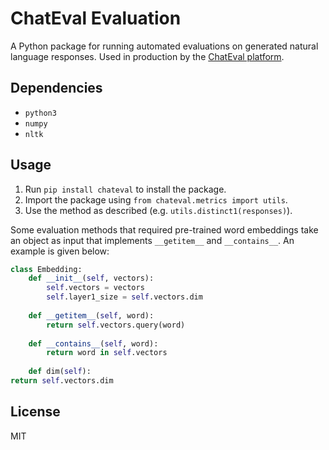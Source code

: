 # ChatEval Evaluation
A Python package for running automated evaluations on generated natural language responses. Used
in production by the [ChatEval platform](https://chateval.org).

## Dependencies
- `python3`
- `numpy`
- `nltk`

## Usage
1. Run `pip install chateval` to install the package.
2. Import the package using `from chateval.metrics import utils`.
3. Use the method as described (e.g. `utils.distinct1(responses)`).

Some evaluation methods that required pre-trained word embeddings take an object as input that
implements `__getitem__` and `__contains__`. An example is given below:

```python
class Embedding:
    def __init__(self, vectors):
        self.vectors = vectors
        self.layer1_size = self.vectors.dim
    
    def __getitem__(self, word):
        return self.vectors.query(word)
    
    def __contains__(self, word):
        return word in self.vectors
    
    def dim(self):
return self.vectors.dim
```

## License
MIT
